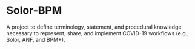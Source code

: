# Solor-BPM

A project to define terminology, statement, and procedural knowledge necessary to represent, share, and implement COVID-19 workflows (e.g., Solor, ANF, and BPM+).